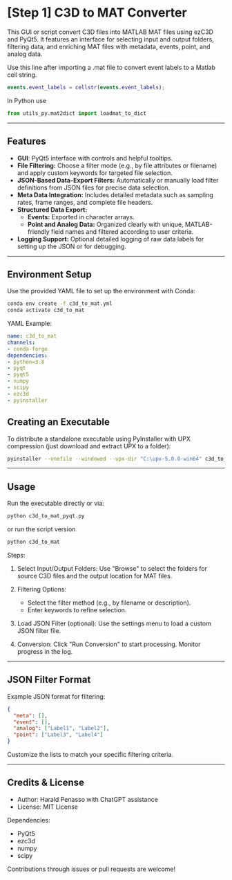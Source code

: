 # [Step 1] C3D to MAT Converter

This GUI or script convert C3D files into MATLAB MAT files using ezC3D and PyQt5. It features an interface for selecting input and output folders, filtering data, and enriching MAT files with metadata, events, point, and analog data.

Use this line after importing a .mat file to convert event labels to a Matlab cell string.

```matlab
events.event_labels = cellstr(events.event_labels);
```

In Python use

```python
from utils_py.mat2dict import loadmat_to_dict
```

---

## Features

- **GUI**: PyQt5 interface with controls and helpful tooltips.
- **File Filtering:** Choose a filter mode (e.g., by file attributes or filename) and apply custom keywords for targeted file selection.
- **JSON-Based Data-Export Filters:** Automatically or manually load filter definitions from JSON files for precise data selection.
- **Meta Data Integration:** Includes detailed metadata such as sampling rates, frame ranges, and complete file headers.
- **Structured Data Export:**
  - **Events:** Exported in character arrays.
  - **Point and Analog Data:** Organized clearly with unique, MATLAB-friendly field names and filtered according to user criteria.
- **Logging Support:** Optional detailed logging of raw data labels for setting up the JSON or for debugging.

---

## Environment Setup

Use the provided YAML file to set up the environment with Conda:

```bash
conda env create -f c3d_to_mat.yml
conda activate c3d_to_mat
```

YAML Example:

```yml
name: c3d_to_mat
channels:
- conda-forge
dependencies:
- python=3.8
- pyqt
- pyqt5
- numpy
- scipy
- ezc3d
- pyinstaller
```

## Creating an Executable

To distribute a standalone executable using PyInstaller with UPX compression (just download and extract UPX to a folder):

```bash
pyinstaller --onefile --windowed --upx-dir "C:\upx-5.0.0-win64" c3d_to_mat_pyqt.py
```

---

## Usage

Run the executable directly or via:

```bash
python c3d_to_mat_pyqt.py
```

or run the script version

```bash
python c3d_to_mat
```

Steps:

1. Select Input/Output Folders:
   Use "Browse" to select the folders for source C3D files and the output location for MAT files.

2. Filtering Options:
   
   - Select the filter method (e.g., by filename or description).
   - Enter keywords to refine selection.

3. Load JSON Filter (optional):
   Use the settings menu to load a custom JSON filter file.

4. Conversion:
   Click "Run Conversion" to start processing. Monitor progress in the log.

---

## JSON Filter Format

Example JSON format for filtering:

```json
{
  "meta": [],
  "event": [],
  "analog": ["Label1", "Label2"],
  "point": ["Label3", "Label4"]
}
```

Customize the lists to match your specific filtering criteria.

---

## Credits & License

- Author: Harald Penasso with ChatGPT assistance  
- License: MIT License

Dependencies:

- PyQt5
- ezc3d
- numpy
- scipy

Contributions through issues or pull requests are welcome!
